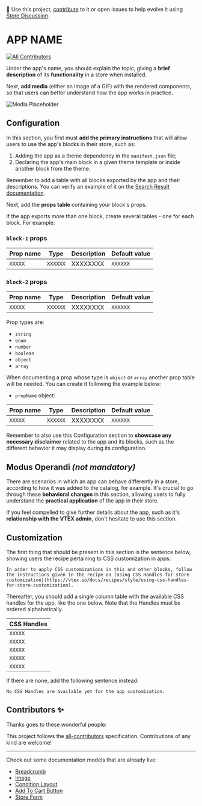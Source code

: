 📢 Use this project,
[contribute](https://github.com/{OrganizationName}/{AppName}) to it or open
issues to help evolve it using
[Store Discussion](https://github.com/vtex-apps/store-discussion).

# APP NAME

<!-- DOCS-IGNORE:start -->
<!-- ALL-CONTRIBUTORS-BADGE:START - Do not remove or modify this section -->

[![All Contributors](https://img.shields.io/badge/all_contributors-0-orange.svg?style=flat-square)](#contributors-)

<!-- ALL-CONTRIBUTORS-BADGE:END -->
<!-- DOCS-IGNORE:end -->

Under the app's name, you should explain the topic, giving a **brief
description** of its **functionality** in a store when installed.

Next, **add media** (either an image of a GIF) with the rendered components, so
that users can better understand how the app works in practice.

![Media Placeholder](https://user-images.githubusercontent.com/52087100/71204177-42ca4f80-227e-11ea-89e6-e92e65370c69.png)

## Configuration

In this section, you first must **add the primary instructions** that will allow
users to use the app's blocks in their store, such as:

1. Adding the app as a theme dependency in the `manifest.json` file;
2. Declaring the app's main block in a given theme template or inside another
   block from the theme.

Remember to add a table with all blocks exported by the app and their
descriptions. You can verify an example of it on the
[Search Result documentation](https://vtex.io/docs/components/all/vtex.search-result@3.56.1/).

Next, add the **props table** containing your block's props.

If the app exports more than one block, create several tables - one for each
block. For example:

### `block-1` props

| Prop name | Type     | Description | Default value |
| --------- | -------- | ----------- | ------------- |
| `XXXXX`   | `XXXXXX` | XXXXXXXX    | `XXXXXX`      |

### `block-2` props

| Prop name | Type     | Description | Default value |
| --------- | -------- | ----------- | ------------- |
| `XXXXX`   | `XXXXXX` | XXXXXXXX    | `XXXXXX`      |

Prop types are:

- `string`
- `enum`
- `number`
- `boolean`
- `object`
- `array`

When documenting a prop whose type is `object` or `array` another prop table
will be needed. You can create it following the example below:

- `propName` object:

| Prop name | Type     | Description | Default value |
| --------- | -------- | ----------- | ------------- |
| `XXXXX`   | `XXXXXX` | XXXXXXXX    | `XXXXXX`      |

Remember to also use this Configuration section to **showcase any necessary
disclaimer** related to the app and its blocks, such as the different behavior
it may display during its configuration.

## Modus Operandi _(not mandatory)_

There are scenarios in which an app can behave differently in a store, according
to how it was added to the catalog, for example. It's crucial to go through
these **behavioral changes** in this section, allowing users to fully understand
the **practical application** of the app in their store.

If you feel compelled to give further details about the app, such as it's
**relationship with the VTEX admin**, don't hesitate to use this section.

## Customization

The first thing that should be present in this section is the sentence below,
showing users the recipe pertaining to CSS customization in apps:

`In order to apply CSS customizations in this and other blocks, follow the instructions given in the recipe on [Using CSS Handles for store customization](https://vtex.io/docs/recipes/style/using-css-handles-for-store-customization).`

Thereafter, you should add a single column table with the available CSS handles
for the app, like the one below. Note that the Handles must be ordered
alphabetically.

| CSS Handles |
| ----------- |
| `XXXXX`     |
| `XXXXX`     |
| `XXXXX`     |
| `XXXXX`     |
| `XXXXX`     |

If there are none, add the following sentence instead:

`No CSS Handles are available yet for the app customization.`

<!-- DOCS-IGNORE:start -->

## Contributors ✨

Thanks goes to these wonderful people:

<!-- ALL-CONTRIBUTORS-LIST:START - Do not remove or modify this section -->
<!-- prettier-ignore-start -->
<!-- markdownlint-disable -->
<!-- markdownlint-enable -->
<!-- prettier-ignore-end -->
<!-- ALL-CONTRIBUTORS-LIST:END -->

This project follows the
[all-contributors](https://github.com/all-contributors/all-contributors)
specification. Contributions of any kind are welcome!

<!-- DOCS-IGNORE:end -->

---

Check out some documentation models that are already live:

- [Breadcrumb](https://github.com/vtex-apps/breadcrumb)
- [Image](https://vtex.io/docs/components/general/vtex.store-components/image)
- [Condition Layout](https://vtex.io/docs/components/all/vtex.condition-layout@1.1.6/)
- [Add To Cart Button](https://vtex.io/docs/components/content-blocks/vtex.add-to-cart-button@0.9.0/)
- [Store Form](https://vtex.io/docs/components/all/vtex.store-form@0.3.4/)
